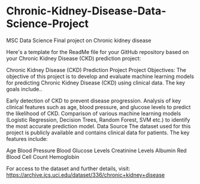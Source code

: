 # Chronic-Kidney-Disease-Data-Science-Project
MSC Data Science Final project on Chronic kidney disease 

Here's a template for the ReadMe file for your GitHub repository based on your Chronic Kidney Disease (CKD) prediction project:

Chronic Kidney Disease (CKD) Prediction Project
Project Objectives:
The objective of this project is to develop and evaluate machine learning models for predicting Chronic Kidney Disease (CKD) using clinical data. The key goals include..

Early detection of CKD to prevent disease progression.
Analysis of key clinical features such as age, blood pressure, and glucose levels to predict the likelihood of CKD.
Comparison of various machine learning models (Logistic Regression, Decision Trees, Random Forest, SVM etc.) to identify the most accurate prediction model.
Data Source
The dataset used for this project is publicly available and contains clinical data for patients. The key features include:

Age
Blood Pressure
Blood Glucose Levels
Creatinine Levels
Albumin
Red Blood Cell Count
Hemoglobin


For access to the dataset and further details, visit: https://archive.ics.uci.edu/dataset/336/chronic+kidney+disease
